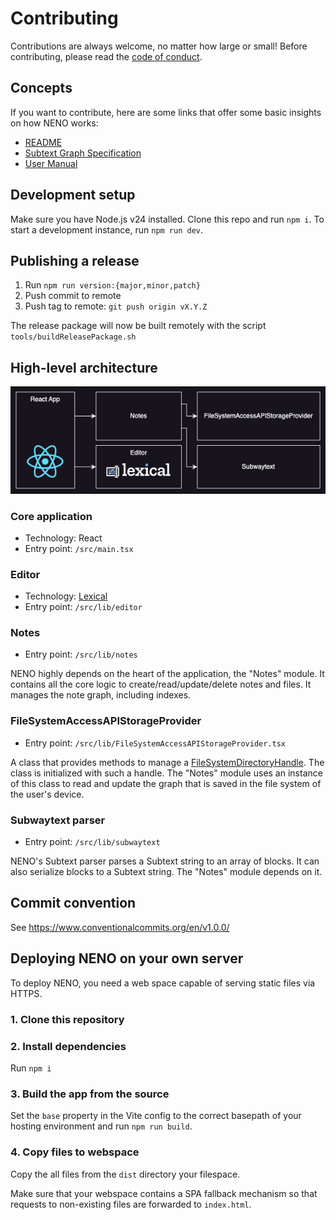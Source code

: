 # Contributing

Contributions are always welcome, no matter how large or small! Before
contributing, please read the [code of conduct](./CODE_OF_CONDUCT.md).

## Concepts

If you want to contribute, here are some links that offer some basic
insights on how NENO works:

* [README](./README.md)
* [Subtext Graph Specification](https://polyrainbow.github.io/neno/docs/subtext-graph-specification.html)
* [User Manual](https://polyrainbow.github.io/neno/docs/index.html)

## Development setup

Make sure you have Node.js v24 installed. Clone this repo and run
`npm i`. To start a development instance, run `npm run dev`.

## Publishing a release

1. Run `npm run version:{major,minor,patch}`
2. Push commit to remote
3. Push tag to remote: `git push origin vX.Y.Z`

The release package will now be built remotely with the script 
`tools/buildReleasePackage.sh`

## High-level architecture

![High-level architecture](./high-level-modules.png)

### Core application
- Technology: React
- Entry point: `/src/main.tsx`

### Editor
- Technology: [Lexical](https://lexical.dev)
- Entry point: `/src/lib/editor`

### Notes
- Entry point: `/src/lib/notes`

NENO highly depends on the heart of the application, the "Notes" module.
It contains all the core logic to create/read/update/delete notes and files.
It manages the note graph, including indexes.

### FileSystemAccessAPIStorageProvider
- Entry point: `/src/lib/FileSystemAccessAPIStorageProvider.tsx`

A class that provides methods to manage a
[FileSystemDirectoryHandle](https://developer.mozilla.org/en-US/docs/Web/API/FileSystemDirectoryHandle). The class is initialized with such a handle.
The "Notes" module uses an instance of this class to read and update the graph
that is saved in the file system of the user's device.

### Subwaytext parser
- Entry point: `/src/lib/subwaytext`

NENO's Subtext parser parses a Subtext string to an array of blocks.
It can also serialize blocks to a Subtext string. The "Notes" module depends
on it.

## Commit convention
See https://www.conventionalcommits.org/en/v1.0.0/

## Deploying NENO on your own server

To deploy NENO, you need a web space capable of serving static files via HTTPS.

### 1. Clone this repository

### 2. Install dependencies
Run `npm i`

### 3. Build the app from the source

Set the `base` property in the Vite config to the correct basepath of your
hosting environment and run `npm run build`.

### 4. Copy files to webspace

Copy the all files from the `dist` directory your filespace.

Make sure that your webspace contains a SPA fallback mechanism so that requests
to non-existing files are forwarded to `index.html`.